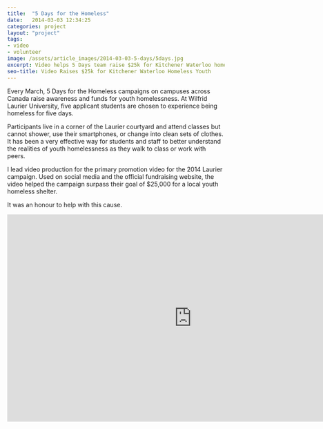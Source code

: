 ```yaml
---
title:  "5 Days for the Homeless"
date:   2014-03-03 12:34:25
categories: project
layout: "project"
tags:
- video
- volunteer
image: /assets/article_images/2014-03-03-5-days/5days.jpg
excerpt: Video helps 5 Days team raise $25k for Kitchener Waterloo homeless youth.
seo-title: Video Raises $25k for Kitchener Waterloo Homeless Youth
---
```


Every March, 5 Days for the Homeless campaigns on campuses across Canada raise awareness and funds for youth homelessness. At Wilfrid Laurier University, five applicant students are chosen to experience being homeless for five days.

Participants live in a corner of the Laurier courtyard and attend classes but cannot shower, use their smartphones, or change into clean sets of clothes. It has been a very effective way for students and staff to better understand the realities of youth homelessness as they walk to class or work with peers.

I lead video production for the primary promotion video for the 2014 Laurier campaign. Used on social media and the official fundraising website, the video helped the campaign surpass their goal of $25,000 for a local youth homeless shelter.

It was an honour to help with this cause.

<iframe width="853" height="480" src="https://www.youtube-nocookie.com/embed/gOXp1YXf-yg?rel=0&amp;showinfo=0" frameborder="0" allowfullscreen></iframe>
